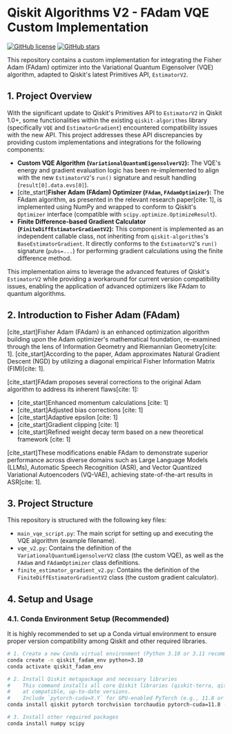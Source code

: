 # Qiskit Algorithms V2 - FAdam VQE Custom Implementation

[![GitHub license](https://img.shields.io/github/license/dolf3131/qiskit_algorithms_V2)](https://github.com/dolf3131/qiskit_algorithms_V2/blob/main/LICENSE)
[![GitHub stars](https://img.shields.io/github/stars/dolf3131/qiskit_algorithms_V2?style=social)](https://github.com/dolf3131/qiskit_algorithms_V2/stargazers)

This repository contains a custom implementation for integrating the Fisher Adam (FAdam) optimizer into the Variational Quantum Eigensolver (VQE) algorithm, adapted to Qiskit's latest Primitives API, `EstimatorV2`.

## 1. Project Overview

With the significant update to Qiskit's Primitives API to `EstimatorV2` in Qiskit 1.0+, some functionalities within the existing `qiskit-algorithms` library (specifically `VQE` and `EstimatorGradient`) encountered compatibility issues with the new API. This project addresses these API discrepancies by providing custom implementations and integrations for the following components:

* **Custom VQE Algorithm (`VariationalQuantumEigensolverV2`):** The VQE's energy and gradient evaluation logic has been re-implemented to align with the new `EstimatorV2`'s `run()` signature and result handling (`result[0].data.evs[0]`).
* [cite_start]**Fisher Adam (FAdam) Optimizer (`FAdam`, `FAdamOptimizer`):** The FAdam algorithm, as presented in the relevant research paper[cite: 1], is implemented using NumPy and wrapped to conform to Qiskit's `Optimizer` interface (compatible with `scipy.optimize.OptimizeResult`).
* **Finite Difference-based Gradient Calculator (`FiniteDiffEstimatorGradientV2`):** This component is implemented as an independent callable class, not inheriting from `qiskit-algorithms`'s `BaseEstimatorGradient`. It directly conforms to the `EstimatorV2`'s `run()` signature (`pubs=...`) for performing gradient calculations using the finite difference method.

This implementation aims to leverage the advanced features of Qiskit's `EstimatorV2` while providing a workaround for current version compatibility issues, enabling the application of advanced optimizers like FAdam to quantum algorithms.

## 2. Introduction to Fisher Adam (FAdam)

[cite_start]Fisher Adam (FAdam) is an enhanced optimization algorithm building upon the Adam optimizer's mathematical foundation, re-examined through the lens of Information Geometry and Riemannian Geometry[cite: 1]. [cite_start]According to the paper, Adam approximates Natural Gradient Descent (NGD) by utilizing a diagonal empirical Fisher Information Matrix (FIM)[cite: 1].

[cite_start]FAdam proposes several corrections to the original Adam algorithm to address its inherent flaws[cite: 1]:

* [cite_start]Enhanced momentum calculations [cite: 1]
* [cite_start]Adjusted bias corrections [cite: 1]
* [cite_start]Adaptive epsilon [cite: 1]
* [cite_start]Gradient clipping [cite: 1]
* [cite_start]Refined weight decay term based on a new theoretical framework [cite: 1]

[cite_start]These modifications enable FAdam to demonstrate superior performance across diverse domains such as Large Language Models (LLMs), Automatic Speech Recognition (ASR), and Vector Quantized Variational Autoencoders (VQ-VAE), achieving state-of-the-art results in ASR[cite: 1].

## 3. Project Structure

This repository is structured with the following key files:

* `main_vqe_script.py`: The main script for setting up and executing the VQE algorithm (example filename).
* `vqe_v2.py`: Contains the definition of the `VariationalQuantumEigensolverV2` class (the custom VQE), as well as the `FAdam` and `FAdamOptimizer` class definitions.
* `finite_estimator_gradient_v2.py`: Contains the definition of the `FiniteDiffEstimatorGradientV2` class (the custom gradient calculator).

## 4. Setup and Usage

### 4.1. Conda Environment Setup (Recommended)

It is highly recommended to set up a Conda virtual environment to ensure proper version compatibility among Qiskit and other required libraries.

```bash
# 1. Create a new Conda virtual environment (Python 3.10 or 3.11 recommended)
conda create -n qiskit_fadam_env python=3.10
conda activate qiskit_fadam_env

# 2. Install Qiskit metapackage and necessary libraries
#    This command installs all core Qiskit libraries (qiskit-terra, qiskit-algorithms, qiskit-aer, etc.)
#    at compatible, up-to-date versions.
#    Include `pytorch-cuda=X.Y` for GPU-enabled PyTorch (e.g., 11.8 or 12.1 for CUDA version).
conda install qiskit pytorch torchvision torchaudio pytorch-cuda=11.8 -c pytorch -c nvidia -c conda-forge

# 3. Install other required packages
conda install numpy scipy
